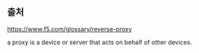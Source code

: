 ## 출처
https://www.f5.com/glossary/reverse-proxy


a proxy is a device or server that acts on behalf of other devices.


